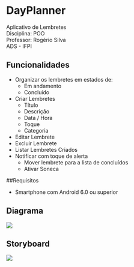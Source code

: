 # DayPlanner
Aplicativo de Lembretes <br />
Disciplina: POO <br />
Professor: Rogério Silva <br />
ADS - IFPI

## Funcionalidades
- Organizar os lembretes em estados de:
  - Em andamento
  - Concluído
- Criar Lembretes
  - Título
  - Descrição
  - Data / Hora
  - Toque
  - Categoria
- Editar Lembrete
- Excluir Lembrete
- Listar Lembretes Criados
- Notificar com toque de alerta
  - Mover lembrete para a lista de concluídos
  - Ativar Soneca

##Requisitos
- Smartphone com Android 6.0 ou superior
  
## Diagrama
<img src="Artefatos do Projeto/Diagrama.png" />

## Storyboard
<img src="Artefatos do Projeto/Storyboard.PNG" />
